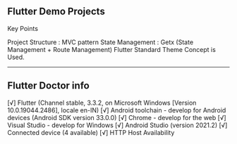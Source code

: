 ## Flutter Demo Projects

Key Points

Project Structure : MVC pattern
State Management  : Getx (State Management + Route Management)
Flutter Standard Theme Concept is Used.

-------------------
Flutter Doctor info
-------------------
[√] Flutter (Channel stable, 3.3.2, on Microsoft Windows [Version 10.0.19044.2486], locale en-IN)
[√] Android toolchain - develop for Android devices (Android SDK version 33.0.0)
[√] Chrome - develop for the web
[√] Visual Studio - develop for Windows
[√] Android Studio (version 2021.2)
[√] Connected device (4 available)
[√] HTTP Host Availability
